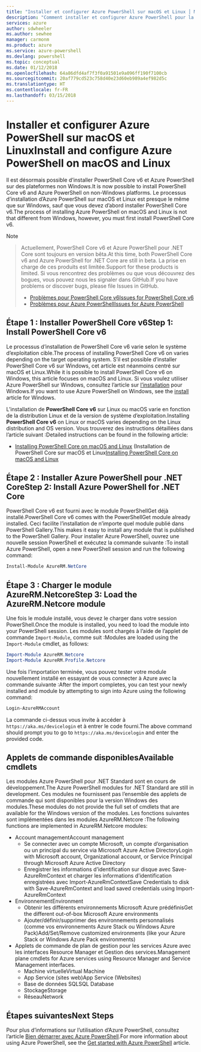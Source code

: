 ```yaml
---
title: "Installer et configurer Azure PowerShell sur macOS et Linux │ Microsoft Docs"
description: "Comment installer et configurer Azure PowerShell pour la première utilisation sur macOS et Linux."
services: azure
author: sdwheeler
ms.author: sewhee
manager: carmonm
ms.product: azure
ms.service: azure-powershell
ms.devlang: powershell
ms.topic: conceptual
ms.date: 01/12/2018
ms.openlocfilehash: 64a86dfd4af7f3f0a91501e9a096ff190f7100cb
ms.sourcegitcommit: 20af779cd523c758d40e23d60eb989a4ef982d5c
ms.translationtype: HT
ms.contentlocale: fr-FR
ms.lasthandoff: 03/15/2018
---
```

# <a name="install-and-configure-azure-powershell-on-macos-and-linux"></a><span data-ttu-id="7862a-103">Installer et configurer Azure PowerShell sur macOS et Linux</span><span class="sxs-lookup"><span data-stu-id="7862a-103">Install and configure Azure PowerShell on macOS and Linux</span></span>

<span data-ttu-id="7862a-104">Il est désormais possible d’installer PowerShell Core v6 et Azure PowerShell sur des plateformes non Windows.</span><span class="sxs-lookup"><span data-stu-id="7862a-104">It is now possible to install PowerShell Core v6 and Azure PowerShell on non-Windows platforms.</span></span>
<span data-ttu-id="7862a-105">Le processus d’installation d’Azure PowerShell sur macOS et Linux est presque le même que sur Windows, sauf que vous devez d’abord installer PowerShell Core v6.</span><span class="sxs-lookup"><span data-stu-id="7862a-105">The process of installing Azure PowerShell on macOS and Linux is not that different from Windows, however, you must first install PowerShell Core v6.</span></span>

> [!NOTE]

> <span data-ttu-id="7862a-106">Actuellement, PowerShell Core v6 et Azure PowerShell pour .NET Core sont toujours en version bêta.</span><span class="sxs-lookup"><span data-stu-id="7862a-106">At this time, both PowerShell Core v6 and Azure PowerShell for .NET Core are still in beta.</span></span>
> <span data-ttu-id="7862a-107">La prise en charge de ces produits est limitée.</span><span class="sxs-lookup"><span data-stu-id="7862a-107">Support for these products is limited.</span></span> <span data-ttu-id="7862a-108">Si vous rencontrez des problèmes ou que vous découvrez des bogues, vous pouvez nous les signaler dans GitHub.</span><span class="sxs-lookup"><span data-stu-id="7862a-108">If you have problems or discover bugs, please file Issues in GitHub.</span></span>
>
> * [<span data-ttu-id="7862a-109">Problèmes pour PowerShell Core v6</span><span class="sxs-lookup"><span data-stu-id="7862a-109">Issues for PowerShell Core v6</span></span>](https://github.com/PowerShell/PowerShell/issues)
> * [<span data-ttu-id="7862a-110">Problèmes pour Azure PowerShell</span><span class="sxs-lookup"><span data-stu-id="7862a-110">Issues for Azure PowerShell</span></span>](https://github.com/azure/azure-docs-powershell/issues)

## <a name="step-1-install-powershell-core-v6"></a><span data-ttu-id="7862a-111">Étape 1 : Installer PowerShell Core v6</span><span class="sxs-lookup"><span data-stu-id="7862a-111">Step 1: Install PowerShell Core v6</span></span>

<span data-ttu-id="7862a-112">Le processus d’installation de PowerShell Core v6 varie selon le système d’exploitation cible.</span><span class="sxs-lookup"><span data-stu-id="7862a-112">The process of installing PowerShell Core v6 on varies depending on the target operating system.</span></span>
<span data-ttu-id="7862a-113">S’il est possible d’installer PowerShell Core v6 sur Windows, cet article est néanmoins centré sur macOS et Linux.</span><span class="sxs-lookup"><span data-stu-id="7862a-113">While it is possible to install PowerShell Core v6 on Windows, this article focuses on macOS and Linux.</span></span> <span data-ttu-id="7862a-114">Si vous voulez utiliser Azure PowerShell sur Windows, consultez l’article sur [l’installation](./install-azurerm-ps.md) pour Windows.</span><span class="sxs-lookup"><span data-stu-id="7862a-114">If you want to use Azure PowerShell on Windows, see the [install](./install-azurerm-ps.md) article for Windows.</span></span>

<span data-ttu-id="7862a-115">L’installation de **PowerShell Core v6** sur Linux ou macOS varie en fonction de la distribution Linux et de la version de système d’exploitation.</span><span class="sxs-lookup"><span data-stu-id="7862a-115">Installing **PowerShell Core v6** on Linux or macOS varies depending on the Linux distribution and OS version.</span></span>
<span data-ttu-id="7862a-116">Vous trouverez des instructions détaillées dans l’article suivant :</span><span class="sxs-lookup"><span data-stu-id="7862a-116">Detailed instructions can be found in the following article:</span></span>

- <span data-ttu-id="7862a-117">[Installing PowerShell Core on macOS and Linux](/powershell/scripting/setup/installing-powershell-core-on-macos-and-linux) (Installation de PowerShell Core sur macOS et Linux</span><span class="sxs-lookup"><span data-stu-id="7862a-117">[Installing PowerShell Core on macOS and Linux](/powershell/scripting/setup/installing-powershell-core-on-macos-and-linux)</span></span>

## <a name="step-2-install-azure-powershell-for-net-core"></a><span data-ttu-id="7862a-118">Étape 2 : Installer Azure PowerShell pour .NET Core</span><span class="sxs-lookup"><span data-stu-id="7862a-118">Step 2: Install Azure PowerShell for .NET Core</span></span>

<span data-ttu-id="7862a-119">PowerShell Core v6 est fourni avec le module PowerShellGet déjà installé.</span><span class="sxs-lookup"><span data-stu-id="7862a-119">PowerShell Core v6 comes with the PowerShellGet module already installed.</span></span> <span data-ttu-id="7862a-120">Ceci facilite l’installation de n’importe quel module publié dans PowerShell Gallery.</span><span class="sxs-lookup"><span data-stu-id="7862a-120">This makes it easy to install any module that is published to the PowerShell Gallery.</span></span> <span data-ttu-id="7862a-121">Pour installer Azure PowerShell, ouvrez une nouvelle session PowerShell et exécutez la commande suivante :</span><span class="sxs-lookup"><span data-stu-id="7862a-121">To install Azure PowerShell, open a new PowerShell session and run the following command:</span></span>

```powershell
Install-Module AzureRM.NetCore
```

## <a name="step-3-load-the-azurermnetcore-module"></a><span data-ttu-id="7862a-122">Étape 3 : Charger le module AzureRM.Netcore</span><span class="sxs-lookup"><span data-stu-id="7862a-122">Step 3: Load the AzureRM.Netcore module</span></span>

<span data-ttu-id="7862a-123">Une fois le module installé, vous devez le charger dans votre session PowerShell.</span><span class="sxs-lookup"><span data-stu-id="7862a-123">Once the module is installed, you need to load the module into your PowerShell session.</span></span> <span data-ttu-id="7862a-124">Les modules sont chargés à l’aide de l’applet de commande `Import-Module`, comme suit :</span><span class="sxs-lookup"><span data-stu-id="7862a-124">Modules are loaded using the `Import-Module` cmdlet, as follows:</span></span>

```powershell
Import-Module AzureRM.Netcore
Import-Module AzureRM.Profile.Netcore
```

<span data-ttu-id="7862a-125">Une fois l’importation terminée, vous pouvez tester votre module nouvellement installé en essayant de vous connecter à Azure avec la commande suivante :</span><span class="sxs-lookup"><span data-stu-id="7862a-125">After the import completes, you can test your newly installed and module by attempting to sign into Azure using the following command:</span></span>

```powershell
Login-AzureRMAccount
```

<span data-ttu-id="7862a-126">La commande ci-dessus vous invite à accéder à `https://aka.ms/devicelogin` et à entrer le code fourni.</span><span class="sxs-lookup"><span data-stu-id="7862a-126">The above command should prompt you to go to `https://aka.ms/devicelogin` and enter the provided code.</span></span>

## <a name="available-cmdlets"></a><span data-ttu-id="7862a-127">Applets de commande disponibles</span><span class="sxs-lookup"><span data-stu-id="7862a-127">Available cmdlets</span></span>

<span data-ttu-id="7862a-128">Les modules Azure PowerShell pour .NET Standard sont en cours de développement.</span><span class="sxs-lookup"><span data-stu-id="7862a-128">The Azure PowerShell modules for .NET Standard are still in development.</span></span> <span data-ttu-id="7862a-129">Ces modules ne fournissent pas l’ensemble des applets de commande qui sont disponibles pour la version Windows des modules.</span><span class="sxs-lookup"><span data-stu-id="7862a-129">These modules do not provide the full set of cmdlets that are available for the Windows version of the modules.</span></span> <span data-ttu-id="7862a-130">Les fonctions suivantes sont implémentées dans les modules AzureRM.Netcore :</span><span class="sxs-lookup"><span data-stu-id="7862a-130">The following functions are implemented in AzureRM.Netcore modules:</span></span>

* <span data-ttu-id="7862a-131">Account management</span><span class="sxs-lookup"><span data-stu-id="7862a-131">Account management</span></span>
  - <span data-ttu-id="7862a-132">Se connecter avec un compte Microsoft, un compte d’organisation ou un principal du service via Microsoft Azure Active Directory</span><span class="sxs-lookup"><span data-stu-id="7862a-132">Login with Microsoft account, Organizational account, or Service Principal through Microsoft Azure Active Directory</span></span>
  - <span data-ttu-id="7862a-133">Enregistrer les informations d’identification sur disque avec Save-AzureRmContext et charger les informations d’identification enregistrées avec Import-AzureRmContext</span><span class="sxs-lookup"><span data-stu-id="7862a-133">Save Credentials to disk with Save-AzureRmContext and load saved credentials using Import-AzureRmContext</span></span>
* <span data-ttu-id="7862a-134">Environnement</span><span class="sxs-lookup"><span data-stu-id="7862a-134">Environment</span></span>
  - <span data-ttu-id="7862a-135">Obtenir les différents environnements Microsoft Azure prédéfinis</span><span class="sxs-lookup"><span data-stu-id="7862a-135">Get the different out-of-box Microsoft Azure environments</span></span>
  - <span data-ttu-id="7862a-136">Ajouter/définir/supprimer des environnements personnalisés (comme vos environnements Azure Stack ou Windows Azure Pack)</span><span class="sxs-lookup"><span data-stu-id="7862a-136">Add/Set/Remove customized environments (like your Azure Stack or Windows Azure Pack environments)</span></span>
* <span data-ttu-id="7862a-137">Applets de commande de plan de gestion pour les services Azure avec les interfaces Resource Manager et Gestion des services.</span><span class="sxs-lookup"><span data-stu-id="7862a-137">Management plane cmdlets for Azure services using Resource Manager and Service Management interfaces.</span></span>
  - <span data-ttu-id="7862a-138">Machine virtuelle</span><span class="sxs-lookup"><span data-stu-id="7862a-138">Virtual Machine</span></span>
  - <span data-ttu-id="7862a-139">App Service (sites web)</span><span class="sxs-lookup"><span data-stu-id="7862a-139">App Service (Websites)</span></span>
  - <span data-ttu-id="7862a-140">Base de données SQL</span><span class="sxs-lookup"><span data-stu-id="7862a-140">SQL Database</span></span>
  - <span data-ttu-id="7862a-141">Stockage</span><span class="sxs-lookup"><span data-stu-id="7862a-141">Storage</span></span>
  - <span data-ttu-id="7862a-142">Réseau</span><span class="sxs-lookup"><span data-stu-id="7862a-142">Network</span></span>

## <a name="next-steps"></a><span data-ttu-id="7862a-143">Étapes suivantes</span><span class="sxs-lookup"><span data-stu-id="7862a-143">Next Steps</span></span>

<span data-ttu-id="7862a-144">Pour plus d’informations sur l’utilisation d’Azure PowerShell, consultez l’article [Bien démarrer avec Azure PowerShell](get-started-azureps.md).</span><span class="sxs-lookup"><span data-stu-id="7862a-144">For more information about using Azure PowerShell, see the [Get started with Azure PowerShell](get-started-azureps.md) article.</span></span>

